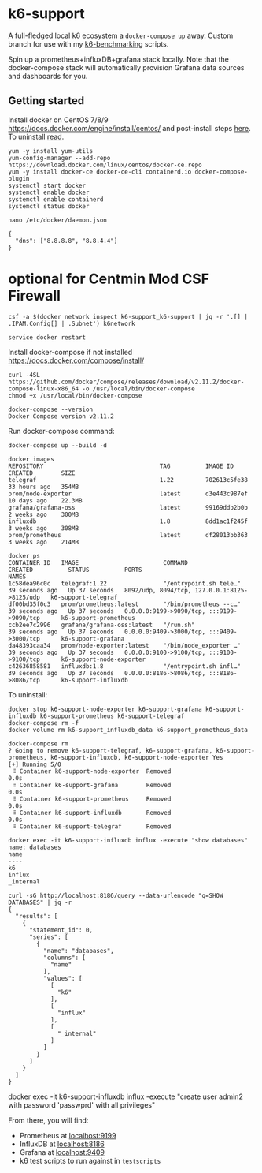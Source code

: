 # k6-support

A full-fledged local k6 ecosystem a `docker-compose up` away. Custom branch for use with my [k6-benchmarking](https://github.com/centminmod/k6-benchmarking) scripts.

Spin up a prometheus+influxDB+grafana stack locally. Note that the docker-compose stack will automatically provision Grafana data sources and dashboards for you.

## Getting started

Install docker on CentOS 7/8/9 https://docs.docker.com/engine/install/centos/ and post-install steps [here](https://docs.docker.com/engine/install/linux-postinstall/). To uninstall [read](https://docs.docker.com/engine/install/centos/#uninstall-docker-engine).

```
yum -y install yum-utils
yum-config-manager --add-repo https://download.docker.com/linux/centos/docker-ce.repo
yum -y install docker-ce docker-ce-cli containerd.io docker-compose-plugin
systemctl start docker
systemctl enable docker
systemctl enable containerd
systemctl status docker
```
```
nano /etc/docker/daemon.json
```
```
{
  "dns": ["8.8.8.8", "8.8.4.4"]
}
```
# optional for Centmin Mod CSF Firewall

```
csf -a $(docker network inspect k6-support_k6-support | jq -r '.[] | .IPAM.Config[] | .Subnet') k6network
```

```
service docker restart
```

Install docker-compose if not installed https://docs.docker.com/compose/install/

```
curl -4SL https://github.com/docker/compose/releases/download/v2.11.2/docker-compose-linux-x86_64 -o /usr/local/bin/docker-compose
chmod +x /usr/local/bin/docker-compose
```
```
docker-compose --version
Docker Compose version v2.11.2
```

Run docker-compose command:

```
docker-compose up --build -d
```

```
docker images
REPOSITORY                                 TAG          IMAGE ID       CREATED        SIZE
telegraf                                   1.22         702613c5fe38   33 hours ago   354MB
prom/node-exporter                         latest       d3e443c987ef   10 days ago    22.3MB
grafana/grafana-oss                        latest       99169ddb2b0b   2 weeks ago    300MB
influxdb                                   1.8          8dd1ac1f245f   3 weeks ago    308MB
prom/prometheus                            latest       df28013bb363   3 weeks ago    214MB
```

```
docker ps
CONTAINER ID   IMAGE                        COMMAND                  CREATED          STATUS          PORTS                                          NAMES
1c58dea96c0c   telegraf:1.22                "/entrypoint.sh tele…"   39 seconds ago   Up 37 seconds   8092/udp, 8094/tcp, 127.0.0.1:8125->8125/udp   k6-support-telegraf
df00bd35f0c3   prom/prometheus:latest       "/bin/prometheus --c…"   39 seconds ago   Up 37 seconds   0.0.0.0:9199->9090/tcp, :::9199->9090/tcp      k6-support-prometheus
ccb2ee7c2996   grafana/grafana-oss:latest   "/run.sh"                39 seconds ago   Up 37 seconds   0.0.0.0:9409->3000/tcp, :::9409->3000/tcp      k6-support-grafana
da48393caa34   prom/node-exporter:latest    "/bin/node_exporter …"   39 seconds ago   Up 37 seconds   0.0.0.0:9100->9100/tcp, :::9100->9100/tcp      k6-support-node-exporter
c42636858581   influxdb:1.8                 "/entrypoint.sh infl…"   39 seconds ago   Up 37 seconds   0.0.0.0:8186->8086/tcp, :::8186->8086/tcp      k6-support-influxdb
```

To uninstall:

```
docker stop k6-support-node-exporter k6-support-grafana k6-support-influxdb k6-support-prometheus k6-support-telegraf
docker-compose rm -f
docker volume rm k6-support_influxdb_data k6-support_prometheus_data
```
```
docker-compose rm
? Going to remove k6-support-telegraf, k6-support-grafana, k6-support-prometheus, k6-support-influxdb, k6-support-node-exporter Yes
[+] Running 5/0
 ⠿ Container k6-support-node-exporter  Removed                                                                                                                                                          0.0s
 ⠿ Container k6-support-grafana        Removed                                                                                                                                                          0.0s
 ⠿ Container k6-support-prometheus     Removed                                                                                                                                                          0.0s
 ⠿ Container k6-support-influxdb       Removed                                                                                                                                                          0.0s
 ⠿ Container k6-support-telegraf       Removed     
```

```
docker exec -it k6-support-influxdb influx -execute "show databases"
name: databases
name
----
k6
influx
_internal
```

```
curl -sG http://localhost:8186/query --data-urlencode "q=SHOW DATABASES" | jq -r
{
  "results": [
    {
      "statement_id": 0,
      "series": [
        {
          "name": "databases",
          "columns": [
            "name"
          ],
          "values": [
            [
              "k6"
            ],
            [
              "influx"
            ],
            [
              "_internal"
            ]
          ]
        }
      ]
    }
  ]
}
```

docker exec -it k6-support-influxdb influx -execute "create user admin2 with password 'passwprd' with all privileges"

From there, you will find:

- Prometheus at [localhost:9199](http://localhost:9199)
- InfluxDB at [localhost:8186](http://localhost:8186)
- Grafana at [localhost:9409](http://localhost:9409)
- k6 test scripts to run against in `testscripts`
